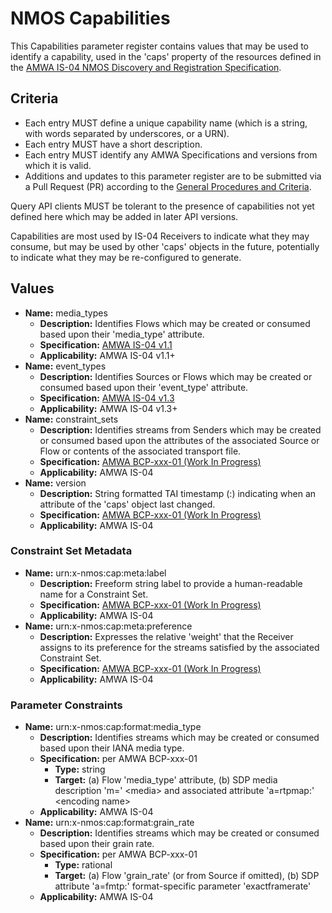 # NMOS Capabilities

This Capabilities parameter register contains values that may be used to identify a capability, used in the 'caps' property of the resources defined in the [AMWA IS-04 NMOS Discovery and Registration Specification](https://github.com/AMWA-TV/nmos-discovery-registration).

## Criteria

- Each entry MUST define a unique capability name (which is a string, with words separated by underscores, or a URN).
- Each entry MUST have a short description.
- Each entry MUST identify any AMWA Specifications and versions from which it is valid.
- Additions and updates to this parameter register are to be submitted via a Pull Request (PR) according to the [General Procedures and Criteria](../README.md#general-procedures-and-criteria).

Query API clients MUST be tolerant to the presence of capabilities not yet defined here which may be added in later API versions.

Capabilities are most used by IS-04 Receivers to indicate what they may consume, but may be used by other 'caps' objects in the future, potentially to indicate what they may be re-configured to generate.

## Values

- **Name:** media_types
  - **Description:** Identifies Flows which may be created or consumed based upon their 'media_type' attribute.
  - **Specification:** [AMWA IS-04 v1.1](https://github.com/AMWA-TV/nmos-discovery-registration/tree/v1.1.x)
  - **Applicability:** AMWA IS-04 v1.1+
- **Name:** event_types
  - **Description:** Identifies Sources or Flows which may be created or consumed based upon their 'event_type' attribute.
  - **Specification:** [AMWA IS-04 v1.3](https://github.com/AMWA-TV/nmos-discovery-registration/tree/v1.3-dev)
  - **Applicability:** AMWA IS-04 v1.3+
- **Name:** constraint_sets
  - **Description:** Identifies streams from Senders which may be created or consumed based upon the attributes of the associated Source or Flow or contents of the associated transport file.
  - **Specification:** [AMWA BCP-xxx-01 (Work In Progress)](https://github.com/AMWA-TV/nmos-receiver-capabilities/tree/v1.0-dev)
  - **Applicability:** AMWA IS-04
- **Name:** version
  - **Description:** String formatted TAI timestamp (<seconds>:<nanoseconds>) indicating when an attribute of the 'caps' object last changed.
  - **Specification:** [AMWA BCP-xxx-01 (Work In Progress)](https://github.com/AMWA-TV/nmos-receiver-capabilities/tree/v1.0-dev)
  - **Applicability:** AMWA IS-04

### Constraint Set Metadata

- **Name:** urn:x-nmos:cap:meta:label
  - **Description:** Freeform string label to provide a human-readable name for a Constraint Set.
  - **Specification:** [AMWA BCP-xxx-01 (Work In Progress)](https://github.com/AMWA-TV/nmos-receiver-capabilities/tree/v1.0-dev)
  - **Applicability:** AMWA IS-04
- **Name:** urn:x-nmos:cap:meta:preference
  - **Description:** Expresses the relative 'weight' that the Receiver assigns to its preference for the streams satisfied by the associated Constraint Set.
  - **Specification:** [AMWA BCP-xxx-01 (Work In Progress)](https://github.com/AMWA-TV/nmos-receiver-capabilities/tree/v1.0-dev)
  - **Applicability:** AMWA IS-04

### Parameter Constraints

- **Name:** urn:x-nmos:cap:format:media_type
  - **Description:** Identifies streams which may be created or consumed based upon their IANA media type.
  - **Specification:** per AMWA BCP-xxx-01
    - **Type:** string
    - **Target:** (a) Flow 'media_type' attribute, (b) SDP media description 'm=' \<media\> and associated attribute 'a=rtpmap:' \<encoding name\>
  - **Applicability:** AMWA IS-04
- **Name:** urn:x-nmos:cap:format:grain_rate
  - **Description:** Identifies streams which may be created or consumed based upon their grain rate.
  - **Specification:** per AMWA BCP-xxx-01
    - **Type:** rational
    - **Target:** (a) Flow 'grain_rate' (or from Source if omitted), (b) SDP attribute 'a=fmtp:' format-specific parameter 'exactframerate'
  - **Applicability:** AMWA IS-04
